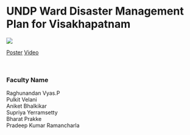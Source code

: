 # UNDP Ward Disaster Management Plan for Visakhapatnam

![](https://i.imgur.com/4yodi3A.png)

[Poster](03.%20UNDP%20Ward%20Disaster%20Management%20Plan%20for%20Visakhapatnam.pdf)
[Video](https://youtu.be/kjkmCLLMgdM)

<br>


### Faculty Name

Raghunandan Vyas.P<br>
Pulkit Velani <br>
Aniket Bhalkikar<br>
Supriya Yerramsetty<br>
Bharat Prakke<br>
Pradeep Kumar Ramancharla

